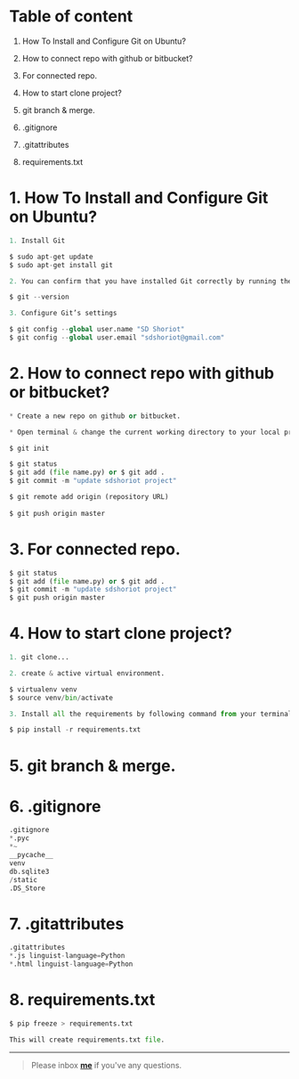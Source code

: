 # Table of content

1. How To Install and Configure Git on Ubuntu? 
2. How to connect repo with github or bitbucket?
3. For connected repo.
4. How to start clone project?
5. git branch & merge.

6. .gitignore
7. .gitattributes
8. requirements.txt


# 1. How To Install and Configure Git on Ubuntu? 
```python
1. Install Git

$ sudo apt-get update
$ sudo apt-get install git

2. You can confirm that you have installed Git correctly by running the following command:

$ git --version

3. Configure Git’s settings

$ git config --global user.name "SD Shoriot"
$ git config --global user.email "sdshoriot@gmail.com"
```

# 2. How to connect repo with github or bitbucket?
```python
* Create a new repo on github or bitbucket.

* Open terminal & change the current working directory to your local project.

$ git init

$ git status
$ git add (file name.py) or $ git add .
$ git commit -m "update sdshoriot project"

$ git remote add origin (repository URL)
 
$ git push origin master
```

# 3. For connected repo.
```python
$ git status
$ git add (file name.py) or $ git add .
$ git commit -m "update sdshoriot project"
$ git push origin master
```

# 4. How to start clone project?
```python
1. git clone...

2. create & active virtual environment.

$ virtualenv venv
$ source venv/bin/activate

3. Install all the requirements by following command from your terminal:

$ pip install -r requirements.txt
```

# 5. git branch & merge.


# 6. .gitignore
```python
.gitignore
*.pyc
*~
__pycache__
venv
db.sqlite3
/static
.DS_Store
```

# 7. .gitattributes
```python
.gitattributes
*.js linguist-language=Python
*.html linguist-language=Python
```

# 8. requirements.txt
```python
$ pip freeze > requirements.txt

This will create requirements.txt file.
```

---

> Please inbox **[me](https://www.facebook.com/shoriot)** if you've any questions.